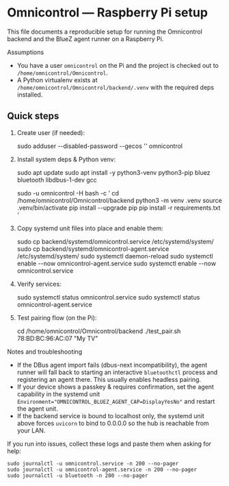 Omnicontrol — Raspberry Pi setup
================================

This file documents a reproducible setup for running the Omnicontrol backend and the BlueZ agent runner on a Raspberry Pi.

Assumptions
- You have a user `omnicontrol` on the Pi and the project is checked out to `/home/omnicontrol/Omnicontrol`.
- A Python virtualenv exists at `/home/omnicontrol/Omnicontrol/backend/.venv` with the required deps installed.

Quick steps
-----------

1) Create user (if needed):

    sudo adduser --disabled-password --gecos '' omnicontrol

2) Install system deps & Python venv:

    sudo apt update
    sudo apt install -y python3-venv python3-pip bluez bluetooth libdbus-1-dev gcc

    sudo -u omnicontrol -H bash -c '
      cd /home/omnicontrol/Omnicontrol/backend
      python3 -m venv .venv
      source .venv/bin/activate
      pip install --upgrade pip
      pip install -r requirements.txt
    '

3) Copy systemd unit files into place and enable them:

    sudo cp backend/systemd/omnicontrol.service /etc/systemd/system/
    sudo cp backend/systemd/omnicontrol-agent.service /etc/systemd/system/
    sudo systemctl daemon-reload
    sudo systemctl enable --now omnicontrol-agent.service
    sudo systemctl enable --now omnicontrol.service

4) Verify services:

    sudo systemctl status omnicontrol.service
    sudo systemctl status omnicontrol-agent.service

5) Test pairing flow (on the Pi):

    cd /home/omnicontrol/Omnicontrol/backend
    ./test_pair.sh 78:BD:BC:96:AC:07 "My TV"

Notes and troubleshooting
- If the DBus agent import fails (dbus-next incompatibility), the agent runner will fall back to starting an interactive `bluetoothctl` process and registering an agent there. This usually enables headless pairing.
- If your device shows a passkey & requires confirmation, set the agent capability in the systemd unit `Environment="OMNICONTROL_BLUEZ_AGENT_CAP=DisplayYesNo"` and restart the agent unit.
- If the backend service is bound to localhost only, the systemd unit above forces `uvicorn` to bind to 0.0.0.0 so the hub is reachable from your LAN.

If you run into issues, collect these logs and paste them when asking for help:

    sudo journalctl -u omnicontrol.service -n 200 --no-pager
    sudo journalctl -u omnicontrol-agent.service -n 200 --no-pager
    sudo journalctl -u bluetooth -n 200 --no-pager
